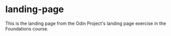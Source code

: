 # landing-page

This is the landing page from the Odin Project's landing page exercise in the Foundations course.